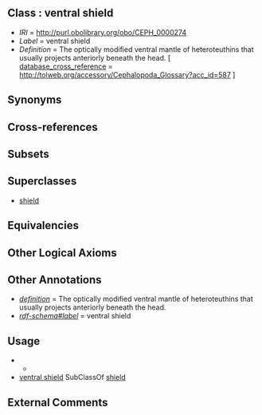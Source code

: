 
## Class : ventral shield

 * *IRI* = http://purl.obolibrary.org/obo/CEPH_0000274
 * *Label* = ventral shield
 * *Definition* = The optically modified ventral mantle of heteroteuthins that usually projects anteriorly beneath the head. [ [database_cross_reference](../../ef/oboInOwl#hasDbXref.md) = http://tolweb.org/accessory/Cephalopoda_Glossary?acc_id=587 ]

## Synonyms


## Cross-references


## Subsets


## Superclasses

 * [shield](../../CEPH/34/CEPH_0001034.md)

## Equivalencies


## Other Logical Axioms


## Other Annotations

 * *[definition](../../IAO/15/IAO_0000115.md)* = The optically modified ventral mantle of heteroteuthins that usually projects anteriorly beneath the head.
 * *[rdf-schema#label](../../el/rdf-schema#label.md)* = ventral shield

## Usage

 * -
 * [ventral shield](../../CEPH/74/CEPH_0000274.md) SubClassOf [shield](../../CEPH/34/CEPH_0001034.md)

## External Comments

